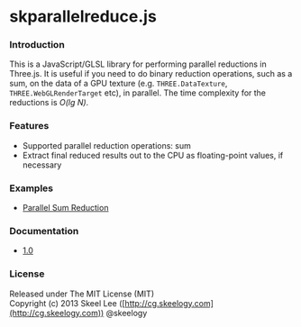 skparallelreduce.js
===================

### Introduction

This is a JavaScript/GLSL library for performing parallel reductions in Three.js. It is useful if you need to do binary reduction operations, such as a sum, on the data of a GPU texture (e.g. `THREE.DataTexture`, `THREE.WebGLRenderTarget` etc), in parallel. The time complexity for the reductions is _O(lg N)_.

### Features

* Supported parallel reduction operations: sum
* Extract final reduced results out to the CPU as floating-point values, if necessary

### Examples

* [Parallel Sum Reduction](http://skeelogy.github.io/skparallelreduce.js/examples/skparallelreduce_sum.html)

### Documentation

* [1.0](http://skeelogy.github.io/skparallelreduce.js/docs/1.0)

### License

Released under The MIT License (MIT)<br/>
Copyright (c) 2013 Skeel Lee ([http://cg.skeelogy.com](http://cg.skeelogy.com)) @skeelogy

